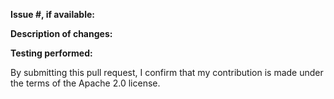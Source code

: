 **Issue #, if available:**

**Description of changes:**

**Testing performed:**

By submitting this pull request, I confirm that my contribution is made under the terms of the Apache 2.0 license.
